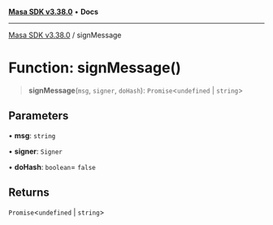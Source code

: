 [**Masa SDK v3.38.0**](../README.md) • **Docs**

***

[Masa SDK v3.38.0](../globals.md) / signMessage

# Function: signMessage()

> **signMessage**(`msg`, `signer`, `doHash`): `Promise`\<`undefined` \| `string`\>

## Parameters

• **msg**: `string`

• **signer**: `Signer`

• **doHash**: `boolean`= `false`

## Returns

`Promise`\<`undefined` \| `string`\>
